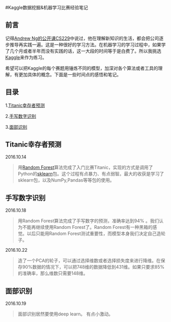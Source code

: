 #Kaggle数据挖掘&机器学习比赛经验笔记

## 前言

记得[Andrew Ng的公开课CS229](http://open.163.com/special/opencourse/machinelearning.html)中说过，他在理解新知识的生活，都会把公司逐步推导再实践一遍。这是一种很好的学习方法。在机器学习的学习过程中，如果学了几个月或者半年而没有实践的话，这一大段的时间等于是白费了。所以我挑选[Kaggle](https://www.kaggle.com/)来作为练习。

希望可以把Kaggle的每个赛题用锤炼不同的模型，加深对各个算法或者工具的理解，有更加具体的概念。下面是一些时间点的感悟和笔记。

## 目录

1.[Titanic幸存者预测](https://github.com/nevertiree/BitExcavator/tree/master/1.Titanic)

2.[手写数字识别](https://github.com/nevertiree/BitExcavator/tree/master/2.DigitRecognizer)

3.[面部识别](https://github.com/nevertiree/BitExcavator/tree/master/3.FacialDetection)

## Titanic幸存者预测

2016.10.14

>用[Random Forest](http://scikit-learn.org/stable/modules/ensemble.html#forest)算法完成了入门比赛Titanic，实现的方式是调用了Python的[sklearn](http://scikit-learn.org/)包。这个过程有点暴力、有点弱智。最大的收获是学习了sklearn包，以及NumPy,Pandas等等包的使用。

## 手写数字识别

2016.10.18

>用Random Forest算法完成了手写数字的预测，准确率达到94% 。我们认为不能再继续使用Random Forest了。Random Forest有一种黑箱的感觉。以后只能用Random Forest测试重要性，而模型本身我们决定自己造轮子。

2016.10.22

>造了一个PCA的轮子，可以通过选择维数或者选择损失度来进行降维。在保存90%数据的情况下，可以把748维的数据降低到431维。如果只要求85%的准确率，那么维数只需要148维。

## 面部识别

2016.10.19

>面部识别居然要使用deep learn。 有点小激动。